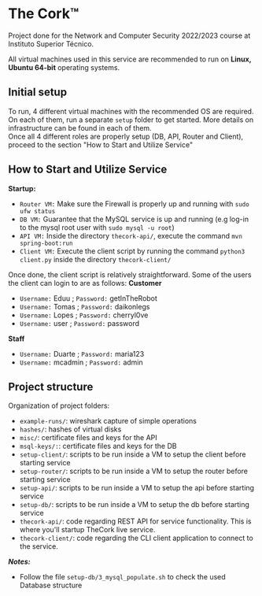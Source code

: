 # The Cork&trade;

Project done for the Network and Computer Security 2022/2023 course at Instituto Superior Técnico.

All virtual machines used in this service are recommended to run on **Linux, Ubuntu 64-bit** operating systems.

## Initial setup
To run, 4 different virtual machines with the recommended OS are required. \
On each of them, run a separate `setup` folder to get started. More details on infrastructure can be found in each of them.\
Once all 4 different roles are properly setup (DB, API, Router and Client), proceed to the section "How to Start and Utilize Service"

## How to Start and Utilize Service

**Startup:**
- `Router VM:` Make sure the Firewall is properly up and running with `sudo ufw status`
- `DB VM:` Guarantee that the MySQL service is up and running (e.g log-in to the mysql root user with `sudo mysql -u root`)
- `API VM:` Inside the directory `thecork-api/`, execute the command `mvn spring-boot:run`
- `Client VM:` Execute the client script by running the command `python3 client.py` inside the directory `thecork-client/`

Once done, the client script is relatively straightforward. Some of the users the client can login to are as follows:
**Customer**
- `Username:` Eduu  ;  `Password:` getInTheRobot
- `Username:` Tomas ;  `Password:` daikonlegs
- `Username:` Lopes ;  `Password:` cherryl0ve
- `Username:` user  ;  `Password:` password

**Staff**
- `Username:` Duarte  ;  `Password:` maria123
- `Username:` mcadmin ;  `Password:` admin

## Project structure
Organization of project folders:

- `example-runs/`: wireshark capture of simple operations
- `hashes/`: hashes of virtual disks
- `misc/`: certificate files and keys for the API
- `msql-keys/:`: certificate files and keys for the DB
- `setup-client/`: scripts to be run inside a VM to setup the client before starting service
- `setup-router/`: scripts to be run inside a VM to setup the router before starting service
- `setup-api/`: scripts to be run inside a VM to setup the api before starting service
- `setup-db/`: scripts to be run inside a VM to setup the db before starting service
- `thecork-api/`: code regarding REST API for service functionality. This is where you'll startup TheCork live service.
- `thecork-client/`: code regarding the CLI client application to connect to the service.

***Notes:***
- Follow the file `setup-db/3_mysql_populate.sh` to check the used Database structure
